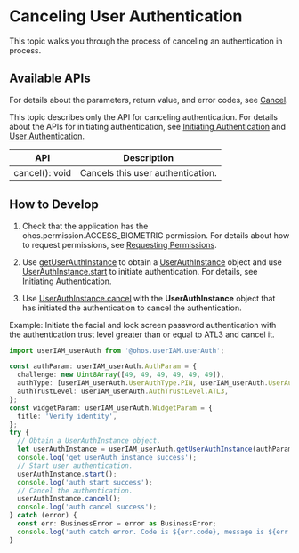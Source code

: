 # Canceling User Authentication


This topic walks you through the process of canceling an authentication in process.


## Available APIs

For details about the parameters, return value, and error codes, see [Cancel](../../reference/apis/js-apis-useriam-userauth.md#cancel10).

This topic describes only the API for canceling authentication. For details about the APIs for initiating authentication, see [Initiating Authentication](start-authentication.md) and [User Authentication](../../reference/apis/js-apis-useriam-userauth.md).

| API| Description|
| -------- | -------- |
| cancel(): void | Cancels this user authentication.|


## How to Develop

1. Check that the application has the ohos.permission.ACCESS_BIOMETRIC permission. For details about how to request permissions, see [Requesting Permissions](prerequisites.md#requesting-permissions).

2. Use [getUserAuthInstance](../../reference/apis/js-apis-useriam-userauth.md#getuserauthinstance10) to obtain a [UserAuthInstance](../../reference/apis/js-apis-useriam-userauth.md#userauthinstance10) object and use [UserAuthInstance.start](../../reference/apis/js-apis-useriam-userauth.md#start10) to initiate authentication.
   For details, see [Initiating Authentication](start-authentication.md).

3. Use [UserAuthInstance.cancel](../../reference/apis/js-apis-useriam-userauth.md#cancel10) with the **UserAuthInstance** object that has initiated the authentication to cancel the authentication.

Example: Initiate the facial and lock screen password authentication with the authentication trust level greater than or equal to ATL3 and cancel it.

```ts
import userIAM_userAuth from '@ohos.userIAM.userAuth'; 

const authParam: userIAM_userAuth.AuthParam = {
  challenge: new Uint8Array([49, 49, 49, 49, 49, 49]),
  authType: [userIAM_userAuth.UserAuthType.PIN, userIAM_userAuth.UserAuthType.FACE],
  authTrustLevel: userIAM_userAuth.AuthTrustLevel.ATL3,
};
const widgetParam: userIAM_userAuth.WidgetParam = {
  title: 'Verify identity',
};
try {
  // Obtain a UserAuthInstance object.
  let userAuthInstance = userIAM_userAuth.getUserAuthInstance(authParam, widgetParam);
  console.log('get userAuth instance success');
  // Start user authentication.
  userAuthInstance.start();
  console.log('auth start success');
  // Cancel the authentication.
  userAuthInstance.cancel();
  console.log('auth cancel success');
} catch (error) {
  const err: BusinessError = error as BusinessError;
  console.log('auth catch error. Code is ${err.code}, message is ${err.message}`);
}
```
